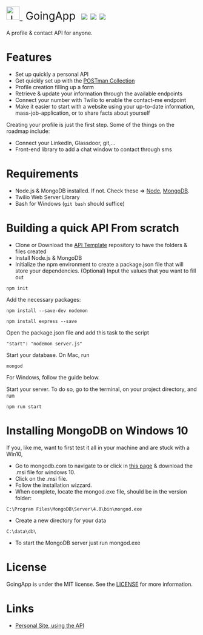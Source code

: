 <h1 style="font-weight:normal">
  <a href="https://www.jalcantara.pro">
    <img src=https://avatars1.githubusercontent.com/u/33139172?s=40&amp;v=4 alt="Jalcantara" width=35>
  </a>
  &nbsp;GoingApp&nbsp;
  <a href="https://www.jalcantara.pro"><img src=https://img.shields.io/badge/purpose-fun-brightgreen.svg></a>
  <a href="https://www.jalcantara.pro/start"><img src=https://img.shields.io/badge/Try%20it-live-green.svg></a>
  <a href="https://github.com/sourcerer-io/sourcerer-app/blob/master/LICENSE.md"><img src=https://img.shields.io/badge/license-MIT-green.svg?colorB=ff0000></a>
</h1>

A profile & contact API for anyone.

[//]: # (SHOWCASE)

Features
========
* Set up quickly a personal API
* Get quickly set up with the [POSTman Collection](https://documenter.getpostman.com/view/1285311/S1TYVwaQ?version=latest#c6924ef6-9129-4435-a40c-6889ea4ac911)
* Profile creation filling up a form
* Retrieve & update your information through the available endpoints
* Connect your number with Twilio to enable the contact-me endpoint 
* Make it easier to start with a website using your up-to-date information, mass-job-application, or to share facts about yourself

Creating your profile is just the first step. Some of the things on the roadmap include:
* Connect your LinkedIn, Glassdoor, git,...
* Front-end library to add a chat window to contact through sms

[//]: # (Get started)


Requirements
============
* Node.js & MongoDB installed. If not. Check these => [Node](https://nodejs.org/en/download/package-manager/), [MongoDB](https://docs.mongodb.com/manual/installation/).
* Twilio Web Server Library 
* Bash for Windows (`git bash` should suffice)

[//]: # (Usage)

[//]: # (Internals)

Building a quick API From scratch
=======
* Clone or Download the [API Template](#) repository to have the folders & files created 
* Install Node.js & MongoDB
* Initialize the npm environment to create a package.json file that will store your dependencies. 
(Optional) Input the values that you want to fill out
```
npm init
```
Add the necessary packages: 
```
npm install --save-dev nodemon
```
```
npm install express --save
```
Open the package.json file and add this task to the script
```
"start": "nodemon server.js"
```
Start your database. 
On Mac, run 
```
mongod
```  
For Windows, follow the guide below. 

Start your server. To do so, go to the terminal, on your project directory, and run
```
npm run start
``` 

Installing MongoDB on Windows 10
=======
If you, like me, want to first test it all in your machine and are stuck with a Win10, 
* Go to mongodb.com to navigate to or click in [this page](https://www.mongodb.com/dr/fastdl.mongodb.org/win32/mongodb-win32-x86_64-2008plus-ssl-4.0.10-signed.msi/download) & download the .msi file for windows 10. 
* Click on the .msi file. 
* Follow the installation wizzard.
* When complete, locate the mongod.exe file, should be in the version folder: 
```
C:\Program Files\MongoDB\Server\4.0\bin\mongod.exe
```
* Create a new directory for your data 
```
C:\data\db\
``` 
* To start the MongoDB server just run mongod.exe

License
=======
GoingApp is under the MIT license. See the [LICENSE](https://github.com/jalcantarab/GoingApp/blob/master/LICENSE) for more information.

Links
=====
* [Personal Site, using the API](https://jalcantara.pro/)